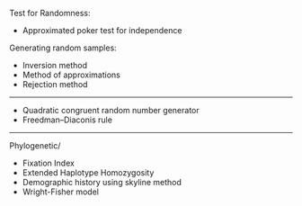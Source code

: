 Test for Randomness:

* Approximated poker test for independence

Generating random samples:

* Inversion method
* Method of approximations
* Rejection method
---
* Quadratic congruent random number generator
* Freedman–Diaconis rule
---
Phylogenetic/
* Fixation Index
* Extended Haplotype Homozygosity
* Demographic history using skyline method
* Wright-Fisher model